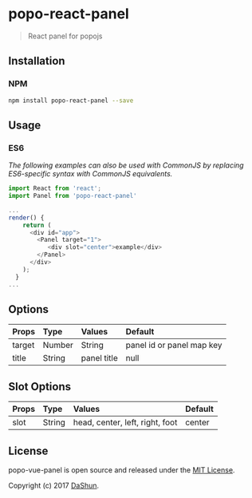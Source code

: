 # popo-react-panel
> React panel for popojs

## Installation

### NPM

```bash
npm install popo-react-panel --save
```

## Usage

### ES6

*The following examples can also be used with CommonJS by replacing ES6-specific syntax with CommonJS equivalents.*

```js
import React from 'react';
import Panel from 'popo-react-panel'

...
render() {
    return (
      <div id="app">
        <Panel target="1">
           <div slot="center">example</div>
        </Panel>
      </div>
    );
  }
...
```

## Options

| Props          | Type             | Values                                 | Default          |
| -------------- |:-----------------|:---------------------------------------|:-----------------|
| target         | Number  | String | panel id or panel map key              | 1                |
| title          | String           | panel title                            | null             |

## Slot Options

| Props          | Type             | Values                                 | Default          |
| -------------- |:-----------------|:---------------------------------------|:-----------------|
| slot           | String           | head, center, left, right, foot        | center           |

## License
popo-vue-panel is open source and released under the [MIT License](LICENSE).

Copyright (c) 2017 [DaShun](https://github.com/shunok).